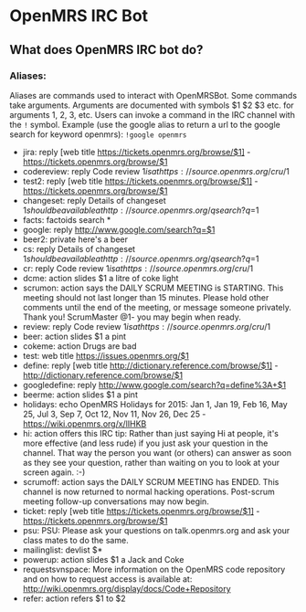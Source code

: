 # OpenMRS IRC Bot

## What does OpenMRS IRC bot do?

### Aliases:

Aliases are commands used to interact with OpenMRSBot.        Some commands take arguments.        Arguments are documented with symbols $1 $2 $3 etc. for arguments 1, 2, 3, etc.        Users can invoke a command in the IRC channel with the `!` symbol.        Example (use the google alias to return a url to the google search for keyword openmrs): `!google openmrs`

- jira: reply [web title https://tickets.openmrs.org/browse/$1] - https://tickets.openmrs.org/browse/$1
- codereview: reply Code review $1 is at https://source.openmrs.org/cru/$1
- test2: reply [web title https://tickets.openmrs.org/browse/$1] - https://tickets.openmrs.org/browse/$1
- changeset: reply Details of changeset $1 should be available at http://source.openmrs.org/qsearch?q=$1
- facts: factoids search *
- google: reply http://www.google.com/search?q=$1
- beer2: private here's a beer
- cs: reply Details of changeset $1 should be available at http://source.openmrs.org/qsearch?q=$1
- cr: reply Code review $1 is at https://source.openmrs.org/cru/$1
- dcme: action slides $1 a litre of coke light
- scrumon: action says the DAILY SCRUM MEETING is STARTING. This meeting should not last longer than 15 minutes. Please hold other comments until the end of the meeting, or message someone privately. Thank you! ScrumMaster @1- you may begin when ready.
- review: reply Code review $1 is at https://source.openmrs.org/cru/$1
- beer: action slides $1 a pint
- cokeme: action Drugs are bad
- test: web title https://issues.openmrs.org/$1
- define: reply [web title http://dictionary.reference.com/browse/$1] - http://dictionary.reference.com/browse/$1
- googledefine: reply http://www.google.com/search?q=define%3A+$1
- beerme: action slides $1 a pint
- holidays: echo OpenMRS Holidays for 2015: Jan 1, Jan 19, Feb 16, May 25, Jul 3, Sep 7, Oct 12, Nov 11, Nov 26, Dec 25 - https://wiki.openmrs.org/x/lIHKB
- hi: action offers this IRC tip: Rather than just saying Hi at people, it's more effective (and less rude) if you just ask your question in the channel. That way the person you want (or others) can answer as soon as they see your question, rather than waiting on you to look at your screen again. :-)
- scrumoff: action says the DAILY SCRUM MEETING has ENDED. This channel is now returned to normal hacking operations. Post-scrum meeting follow-up conversations may now begin.
- ticket: reply [web title https://tickets.openmrs.org/browse/$1] - https://tickets.openmrs.org/browse/$1
- psu: PSU: Please ask your questions on talk.openmrs.org and ask your class mates to do the same.
- mailinglist: devlist $*
- powerup: action slides $1 a Jack and Coke
- requestsvnspace: More information on the OpenMRS code repository and on how to request access is available at: http://wiki.openmrs.org/display/docs/Code+Repository
- refer: action refers $1 to $2
